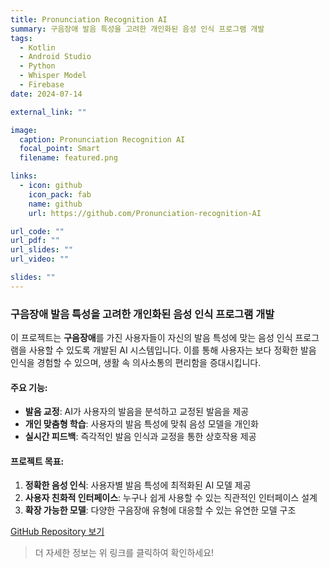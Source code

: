 ```yaml
---
title: Pronunciation Recognition AI
summary: 구음장애 발음 특성을 고려한 개인화된 음성 인식 프로그램 개발
tags:
  - Kotlin
  - Android Studio
  - Python
  - Whisper Model
  - Firebase
date: 2024-07-14

external_link: ""

image:
  caption: Pronunciation Recognition AI
  focal_point: Smart
  filename: featured.png

links:
  - icon: github
    icon_pack: fab
    name: github
    url: https://github.com/Pronunciation-recognition-AI

url_code: ""
url_pdf: ""
url_slides: ""
url_video: ""

slides: ""
---
```

<div class="justify-text">

### 구음장애 발음 특성을 고려한 개인화된 음성 인식 프로그램 개발

이 프로젝트는 **구음장애**를 가진 사용자들이 자신의 발음 특성에 맞는 음성 인식 프로그램을 사용할 수 있도록 개발된 AI 시스템입니다. 이를 통해 사용자는 보다 정확한 발음 인식을 경험할 수 있으며, 생활 속 의사소통의 편리함을 증대시킵니다.

#### 주요 기능:
- **발음 교정**: AI가 사용자의 발음을 분석하고 교정된 발음을 제공
- **개인 맞춤형 학습**: 사용자의 발음 특성에 맞춰 음성 모델을 개인화
- **실시간 피드백**: 즉각적인 발음 인식과 교정을 통한 상호작용 제공

#### 프로젝트 목표:
1. **정확한 음성 인식**: 사용자별 발음 특성에 최적화된 AI 모델 제공
2. **사용자 친화적 인터페이스**: 누구나 쉽게 사용할 수 있는 직관적인 인터페이스 설계
3. **확장 가능한 모델**: 다양한 구음장애 유형에 대응할 수 있는 유연한 모델 구조

[GitHub Repository 보기](https://github.com/Pronunciation-recognition-AI)

> 더 자세한 정보는 위 링크를 클릭하여 확인하세요!


